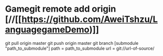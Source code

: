 # Gamegit remote add origin [//[[https://github.com/AweiTshzu/LanguagegameDemo)]]
git pull origin master
git push origin master
git branch
[submodule "path_to_submodule"] 
  path = path_to_submodule 
  url = git://url-of-source/
